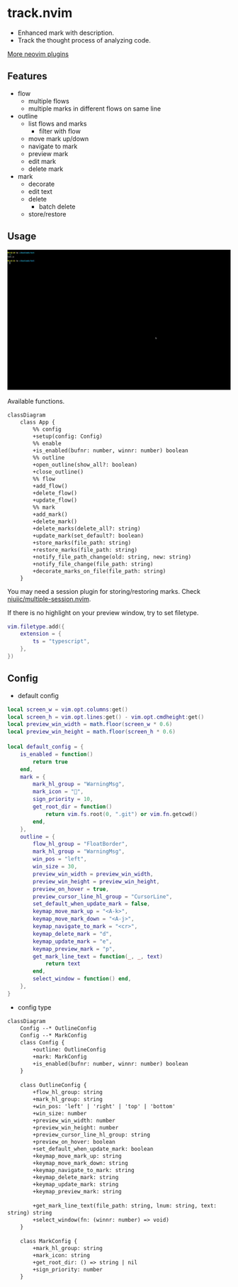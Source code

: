 # track.nvim

- Enhanced mark with description.
- Track the thought process of analyzing code.

[More neovim plugins](https://github.com/niuiic/awesome-neovim-plugins)

## Features

- flow
  - multiple flows
  - multiple marks in different flows on same line
- outline
  - list flows and marks
    - filter with flow
  - move mark up/down
  - navigate to mark
  - preview mark
  - edit mark
  - delete mark
- mark
  - decorate
  - edit text
  - delete
    - batch delete
  - store/restore

## Usage

<img src="https://github.com/niuiic/assets/blob/main/track.nvim/usage.gif" />

Available functions.

```mermaid
classDiagram
    class App {
        %% config
        +setup(config: Config)
        %% enable
        +is_enabled(bufnr: number, winnr: number) boolean
        %% outline
        +open_outline(show_all?: boolean)
        +close_outline()
        %% flow
        +add_flow()
        +delete_flow()
        +update_flow()
        %% mark
        +add_mark()
        +delete_mark()
        +delete_marks(delete_all?: string)
        +update_mark(set_default?: boolean)
        +store_marks(file_path: string)
        +restore_marks(file_path: string)
        +notify_file_path_change(old: string, new: string)
        +notify_file_change(file_path: string)
        +decorate_marks_on_file(file_path: string)
    }
```

You may need a session plugin for storing/restoring marks. Check [niuiic/multiple-session.nvim](https://github.com/niuiic/multiple-session.nvim).

If there is no highlight on your preview window, try to set filetype.

```lua
vim.filetype.add({
	extension = {
		ts = "typescript",
	},
})
```

## Config

- default config

```lua
local screen_w = vim.opt.columns:get()
local screen_h = vim.opt.lines:get() - vim.opt.cmdheight:get()
local preview_win_width = math.floor(screen_w * 0.6)
local preview_win_height = math.floor(screen_h * 0.6)

local default_config = {
	is_enabled = function()
		return true
	end,
	mark = {
		mark_hl_group = "WarningMsg",
		mark_icon = "󰍒",
		sign_priority = 10,
		get_root_dir = function()
			return vim.fs.root(0, ".git") or vim.fn.getcwd()
		end,
	},
	outline = {
		flow_hl_group = "FloatBorder",
		mark_hl_group = "WarningMsg",
		win_pos = "left",
		win_size = 30,
		preview_win_width = preview_win_width,
		preview_win_height = preview_win_height,
		preview_on_hover = true,
		preview_cursor_line_hl_group = "CursorLine",
		set_default_when_update_mark = false,
		keymap_move_mark_up = "<A-k>",
		keymap_move_mark_down = "<A-j>",
		keymap_navigate_to_mark = "<cr>",
		keymap_delete_mark = "d",
		keymap_update_mark = "e",
		keymap_preview_mark = "p",
		get_mark_line_text = function(_, _, text)
			return text
		end,
		select_window = function() end,
	},
}
```

- config type

```mermaid
classDiagram
    Config --* OutlineConfig
    Config --* MarkConfig
    class Config {
        +outline: OutlineConfig
        +mark: MarkConfig
        +is_enabled(bufnr: number, winnr: number) boolean
    }

    class OutlineConfig {
        +flow_hl_group: string
        +mark_hl_group: string
        +win_pos: 'left' | 'right' | 'top' | 'bottom'
        +win_size: number
        +preview_win_width: number
        +preview_win_height: number
        +preview_cursor_line_hl_group: string
        +preview_on_hover: boolean
        +set_default_when_update_mark: boolean
        +keymap_move_mark_up: string
        +keymap_move_mark_down: string
        +keymap_navigate_to_mark: string
        +keymap_delete_mark: string
        +keymap_update_mark: string
        +keymap_preview_mark: string

        +get_mark_line_text(file_path: string, lnum: string, text: string) string
        +select_window(fn: (winnr: number) => void)
    }

    class MarkConfig {
        +mark_hl_group: string
        +mark_icon: string
        +get_root_dir: () => string | nil
        +sign_priority: number
    }
```
